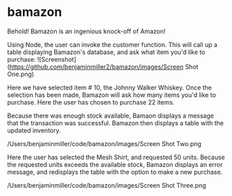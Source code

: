 # bamazon
Behold! Bamazon is an ingenious knock-off of Amazon! 

Using Node, the user can invoke the customer function. This will call up a table displaying Bamazon's database, and ask what item you'd like to purchase:
![Screenshot](https://github.com/benjaminmiller2/bamazon/images/Screen Shot One.png)

Here we have selected item # 10, the Johnny Walker Whiskey. Once the selection has been made, Bamazon will ask how many items you'd like to purchase. Here the user has chosen to purchase 22 items.


Because there was enough stock available,  Bamaon displays a message that the transaction was successful. Bamazon then displays a table with the updated inventory.

/Users/benjaminmiller/code/bamazon/images/Screen Shot Two.png

Here the user has selected the Mesh Shirt, and requested 50 units. Because the requested units exceeds the available stock, Bamazon displays an error message, and redisplays the table with the option to make a new purchase.

/Users/benjaminmiller/code/bamazon/images/Screen Shot Three.png

